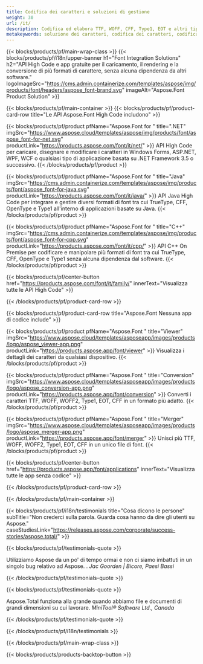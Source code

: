 ```yaml
---
title: Codifica dei caratteri e soluzioni di gestione
weight: 30
url: /it/
description: Codifica ed elabora TTF, WOFF, CFF, Type1, EOT e altri tipi di carattere con le API High Code Native o un set di applicazioni multipiattaforma.
metakeywords: soluzione dei caratteri, codifica dei caratteri, codifica dei caratteri, API per lavorare con i caratteri
---
```


{{< blocks/products/pf/main-wrap-class >}}
{{< blocks/products/pf/i18n/upper-banner h1="Font Integration Solutions" h2="API High Code e app gratuite per il caricamento, il rendering e la conversione di più formati di carattere, senza alcuna dipendenza da altri software." logoImageSrc="https://cms.admin.containerize.com/templates/aspose/img/products/font/headers/aspose_font-brand.svg" imageAlt="Aspose.Font Product Solution" >}}

{{< blocks/products/pf/main-container >}}
{{< blocks/products/pf/product-card-row title="Le API Aspose.Font High Code includono" >}}

{{< blocks/products/pf/product pfName="Aspose.Font for " title=".NET" imgSrc="https://www.aspose.cloud/templates/aspose/img/products/font/aspose_font-for-net.svg" productLink="https://products.aspose.com/font/it/net/" >}}
API High Code per caricare, disegnare e modificare i caratteri in Windows Forms, ASP.NET, WPF, WCF o qualsiasi tipo di applicazione basata su .NET Framework 3.5 o successivo.
{{< /blocks/products/pf/product >}}

{{< blocks/products/pf/product pfName="Aspose.Font for " title="Java" imgSrc="https://cms.admin.containerize.com/templates/aspose/img/products/font/aspose_font-for-java.svg" productLink="https://products.aspose.com/font/it/java/" >}}
API Java High Code per integrare e gestire diversi formati di font tra cui TrueType, CFF, OpenType e Type1 all'interno di applicazioni basate su Java.
{{< /blocks/products/pf/product >}}

{{< blocks/products/pf/product pfName="Aspose.Font for " title="C++" imgSrc="https://cms.admin.containerize.com/templates/aspose/img/products/font/aspose_font-for-cpp.svg" productLink="https://products.aspose.com/font/it/cpp/" >}}
API C++ On Premise per codificare e manipolare più formati di font tra cui TrueType, CFF, OpenType e Type1 senza alcuna dipendenza dal software.
{{< /blocks/products/pf/product >}}

{{< blocks/products/pf/center-button href="https://products.aspose.com/font/it/family/" innerText="Visualizza tutte le API High Code" >}}

{{< /blocks/products/pf/product-card-row >}}

{{< blocks/products/pf/product-card-row title="Aspose.Font Nessuna app di codice include" >}}

{{< blocks/products/pf/product pfName="Aspose.Font " title="Viewer" imgSrc="https://www.aspose.cloud/templates/asposeapp/images/products/logo/aspose_viewer-app.png" productLink="https://products.aspose.app/font/viewer" >}}
Visualizza i dettagli dei caratteri da qualsiasi dispositivo.
{{< /blocks/products/pf/product >}}

{{< blocks/products/pf/product pfName="Aspose.Font " title="Conversion" imgSrc="https://www.aspose.cloud/templates/asposeapp/images/products/logo/aspose_conversion-app.png" productLink="https://products.aspose.app/font/conversion" >}}
Converti i caratteri TTF, WOFF, WOFF2, Type1, EOT, CFF in un formato più adatto.
{{< /blocks/products/pf/product >}}

{{< blocks/products/pf/product pfName="Aspose.Font " title="Merger" imgSrc="https://www.aspose.cloud/templates/asposeapp/images/products/logo/aspose_merger-app.png" productLink="https://products.aspose.app/font/merger" >}}
Unisci più TTF, WOFF, WOFF2, Type1, EOT, CFF in un unico file di font.
{{< /blocks/products/pf/product >}}


{{< blocks/products/pf/center-button href="https://products.aspose.app/font/applications" innerText="Visualizza tutte le app senza codice" >}}

{{< /blocks/products/pf/product-card-row >}}

{{< /blocks/products/pf/main-container >}}

{{< blocks/products/pf/i18n/testimonials title="Cosa dicono le persone" subTitle="Non crederci sulla parola. Guarda cosa hanno da dire gli utenti su Aspose." caseStudiesLink="https://releases.aspose.com/corporate/success-stories/aspose.total/" >}}

{{< blocks/products/pf/testimonials-quote >}}
<p class="first">
 Utilizziamo Aspose da un po' di tempo ormai e non ci siamo imbattuti in un singolo bug relativo ad Aspose. .
 <em>
  Jac Goorden | Bicore, Paesi Bassi
 </em>
</p>

{{< /blocks/products/pf/testimonials-quote >}}

{{< blocks/products/pf/testimonials-quote >}}
<p class="second">
 Aspose.Total funziona alla grande quando abbiamo file e documenti di grandi dimensioni su cui lavorare.
 <em>
  MiniTool® Software Ltd., Canada
 </em>
</p>

{{< /blocks/products/pf/testimonials-quote >}}

{{< /blocks/products/pf/i18n/testimonials >}}

{{< /blocks/products/pf/main-wrap-class >}}

{{< blocks/products/products-backtop-button >}}